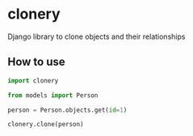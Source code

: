 # clonery

Django library to clone objects and their relationships

## How to use

```python
import clonery

from models import Person

person = Person.objects.get(id=1)

clonery.clone(person)
```